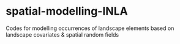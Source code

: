# spatial-modelling-INLA
Codes for modelling occurrences of landscape elements based on landscape covariates &amp; spatial random fields
